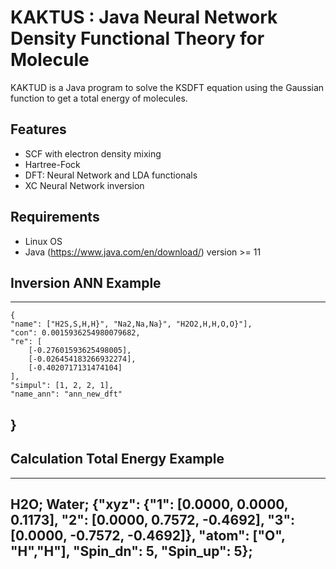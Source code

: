 # KAKTUS : Java Neural Network Density Functional Theory for Molecule
KAKTUD is a Java program to solve the KSDFT equation using the Gaussian function to get a total energy of molecules.
## Features
- SCF with electron density mixing
- Hartree-Fock
- DFT: Neural Network and LDA functionals
- XC Neural Network inversion
## Requirements
- Linux OS
- Java (https://www.java.com/en/download/) version >= 11
## Inversion ANN Example

------------
    {
	"name": ["H2S,S,H,H}", "Na2,Na,Na}", "H2O2,H,H,O,O}"],
	"con": 0.0015936254980079682,
	"re": [
		[-0.27601593625498005],
		[-0.026454183266932274],
		[-0.4020717131474104]
	],
	"simpul": [1, 2, 2, 1],
	"name_ann": "ann_new_dft"
}
------------

## Calculation Total Energy Example
------------
H2O;
Water;
{"xyz": 
{"1": [0.0000, 0.0000, 0.1173], 
"2": [0.0000, 0.7572, -0.4692],
"3": [0.0000, -0.7572, -0.4692]}, 
"atom": ["O", "H","H"],
"Spin_dn": 5, "Spin_up": 5};
------------
